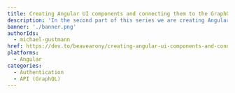 ```yaml
---
title: Creating Angular UI components and connecting them to the GraphQL AppSync API - Part 2
description: 'In the second part of this series we are creating Angular UI-Components for our offline-ready Todo-App backed by a API (GraphQL) and Authentication.'
banner: './banner.png'
authorIds:
  - michael-gustmann
href: https://dev.to/beavearony/creating-angular-ui-components-and-connecting-them-to-the-graphql-appsync-api-part-2-33n0
platforms:
  - Angular
categories:
  - Authentication
  - API (GraphQL)
---
```

